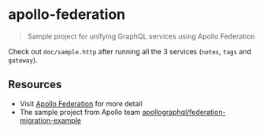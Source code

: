 # apollo-federation

> Sample project for unifying GraphQL services using Apollo Federation

Check out `doc/sample.http` after running all the 3 services (`notes`, `tags` and `gateway`).

## Resources

- Visit [Apollo Federation](https://www.apollographql.com/docs/apollo-server/federation/introduction/) for more detail
- The sample project from Apollo team [apollographql/federation-migration-example](https://github.com/apollographql/federation-migration-example)
